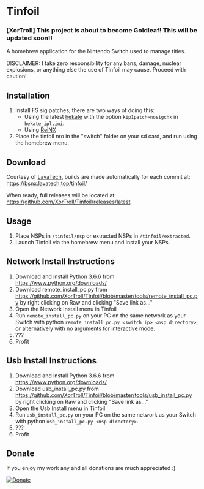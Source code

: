 # Tinfoil

### [XorTroll] This project is about to become Goldleaf! This will be updated soon!!

A homebrew application for the Nintendo Switch used to manage titles.

DISCLAIMER: I take zero responsibility for any bans, damage, nuclear explosions, or anything else the use of Tinfoil may cause. Proceed with caution!

## Installation
1. Install FS sig patches, there are two ways of doing this:
    - Using the latest [hekate](https://github.com/CTCaer/hekate) with the option ``kip1patch=nosigchk`` in ``hekate_ipl.ini``.
    - Using [ReiNX](https://github.com/Reisyukaku/ReiNX)
2. Place the tinfoil nro in the "switch" folder on your sd card, and run using the homebrew menu.

## Download
Courtesy of [LavaTech](https://discord.gg/VjyDSuu), builds are made automatically for each commit at:
https://bsnx.lavatech.top/tinfoil/

When ready, full releases will be located at:
https://github.com/XorTroll/Tinfoil/releases/latest

## Usage
1. Place NSPs in ``/tinfoil/nsp`` or extracted NSPs in ``/tinfoil/extracted``.
2. Launch Tinfoil via the homebrew menu and install your NSPs.

## Network Install Instructions
1. Download and install Python 3.6.6 from https://www.python.org/downloads/
2. Download remote_install_pc.py from https://github.com/XorTroll/Tinfoil/blob/master/tools/remote_install_pc.py by right clicking on Raw and clicking "Save link as..."
3. Open the Network Install menu in Tinfoil
4. Run ``remote_install_pc.py`` on your PC on the same network as your Switch with python ``remote_install_pc.py <switch ip> <nsp directory>``, or alternatively with no arguments for interactive mode.
5. ???
6. Profit

## Usb Install Instructions
1. Download and install Python 3.6.6 from https://www.python.org/downloads/
2. Download usb_install_pc.py from https://github.com/XorTroll/Tinfoil/blob/master/tools/usb_install_pc.py by right clicking on Raw and clicking "Save link as..."
3. Open the Usb Install menu in Tinfoil
4. Run ``usb_install_pc.py`` on your PC on the same network as your Switch with python ``usb_install_pc.py <nsp directory>``.
5. ???
6. Profit

## Donate
If you enjoy my work any and all donations are much appreciated :)

[![Donate](https://www.paypalobjects.com/en_US/i/btn/btn_donateCC_LG.gif)](https://www.paypal.com/cgi-bin/webscr?cmd=_donations&business=TBB9Q9YL9AB74&lc=AU&item_name=Adubbz%27s%20Tools%20%26%20Game%20Mods&currency_code=USD&bn=PP%2dDonationsBF%3abtn_donateCC_LG%2egif%3aNonHosted)
